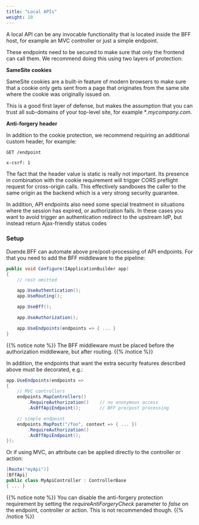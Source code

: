 ```yaml
---
title: "Local APIs"
weight: 10
---
```


A local API can be any invocable functionality that is located inside the BFF host, for example an MVC controller or just a simple endpoint.

These endpoints need to be secured to make sure that only the frontend can call them. We recommend doing this using two layers of protection:

**SameSite cookies**

SameSite cookies are a built-in feature of modern browsers to make sure that a cookie only gets sent from a page that originates from the same site where the cookie was originally issued on.

This is a good first layer of defense, but makes the assumption that you can trust all sub-domains of your top-level site, for example **.mycompany.com*.

**Anti-forgery header**

In addition to the cookie protection, we recommend requiring an additional custom header, for example:

```
GET /endpoint

x-csrf: 1
```

The fact that the header value is static is really not important. Its presence in combination with the cookie requirement will trigger CORS preflight request for cross-origin calls. This effectively sandboxes the caller to the same origin as the backend which is a very strong security guarantee.

In addition, API endpoints also need some special treatment in situations where the session has expired, or authorization fails. In these cases you want to avoid trigger an authentication redirect to the upstream IdP, but instead return Ajax-friendly status codes

### Setup
Duende.BFF can automate above pre/post-processing of API endpoints. For that you need to add the BFF middleware to the pipeline:

```csharp
public void Configure(IApplicationBuilder app)
{
    // rest omitted

    app.UseAuthentication();
    app.UseRouting();

    app.UseBff();

    app.UseAuthorization();

    app.UseEndpoints(endpoints => { ... }
}
```

{{% notice note %}}
The BFF middleware must be placed before the authorization middleware, but after routing.
{{% /notice %}}

In addition, the endpoints that want the extra security features described above must be decorated, e.g.:

```csharp
app.UseEndpoints(endpoints =>
{
    // MVC controllers
    endpoints.MapControllers()
        .RequireAuthorization()    // no anonymous access
        .AsBffApiEndpoint();       // BFF pre/post processing

    // simple endpoint
    endpoints.MapPost("/foo", context => { ... })
        .RequireAuthorization()
        .AsBffApiEndpoint();
});
```

Or if using MVC, an attribute can be applied directly to the controller or action:

```csharp
[Route("myApi")]
[BffApi]
public class MyApiController : ControllerBase
{ ... }
```

{{% notice note %}}
You can disable the anti-forgery protection requirement by setting the *requireAntiForgeryCheck* parameter to *false* on the endpoint, controller or action. This is not recommended though.
{{% /notice %}}